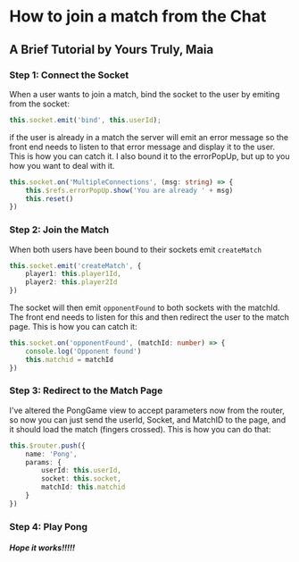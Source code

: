 # How to join a match from the Chat
## A Brief Tutorial by Yours Truly, Maia

### Step 1: Connect the Socket

When a user wants to join a match, bind the socket to the user by emiting from the socket:
```typescript
this.socket.emit('bind', this.userId);
```

if the user is already in a match the server will emit an error message so the front end needs to listen to that error message and display it to the user.  This is how you can catch it.  I also bound it to the errorPopUp, but up to you how you want to deal with it.
```typescript
this.socket.on('MultipleConnections', (msg: string) => {
    this.$refs.errorPopUp.show('You are already ' + msg)
    this.reset()
})
```

### Step 2: Join the Match

When both users have been bound to their sockets emit `createMatch`
```typescript
this.socket.emit('createMatch', {
    player1: this.player1Id,
    player2: this.player2Id
})
```

The socket will then emit `opponentFound` to both sockets with the matchId.  The front end needs to listen for this and then redirect the user to the match page.  This is how you can catch it:
```typescript
this.socket.on('opponentFound', (matchId: number) => {
    console.log('Opponent found')
    this.matchid = matchId
})
```

### Step 3: Redirect to the Match Page

I've altered the PongGame view to accept parameters now from the router, so now you can just send the userId, Socket, and MatchID to the page, and it should load the match (fingers crossed).  This is how you can do that:
```typescript
this.$router.push({
    name: 'Pong',
    params: {
        userId: this.userId,
        socket: this.socket,
        matchId: this.matchid
    }
})
```

### Step 4: Play Pong


##### Hope it works!!!!!